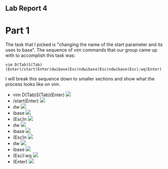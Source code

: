 ## Lab Report 4

# Part 1

The task that I picked is "changing the name of the start parameter and its uses to base". The sequence of vim commands that our group came up with to accomplish this task was: 
```
vim D(Tab)S(Tab)(Enter)/start(Enter)dwibase(Esc)ndwibase(Esc)ndwibase(Esc):wq(Enter)
```

I will break this sequence down to smaller sections and show what the process looks like on vim. 
- vim D(Tab)S(Tab)(Enter)
![](vim.png)
- /start(Enter)
![](:start.png)
- dw
![](dw.png)
- ibase
![](ibase.png)
- (Esc)n
![](n.png)
- dw
![](dw2.png)
- ibase 
![](ibase2.png)
- (Esc)n
![](n2.png)
- dw
![](dw3.png)
- ibase 
![](ibase3.png)
- (Esc):wq
![](wq.png)
- (Enter)
![](save.png)

